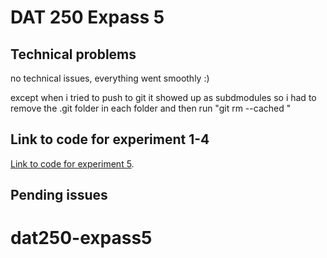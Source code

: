 # DAT 250 Expass 5

## Technical problems 
no technical issues, everything went smoothly :)

except when i tried to push to git it showed up as subdmodules so i had to remove the .git folder in each folder and then run "git rm --cached <FOLDERNAME>"
  
## Link to code for experiment 1-4
[Link to code for experiment 5](https://github.com/wuw012/dat250-expass5).

## Pending issues


# dat250-expass5


